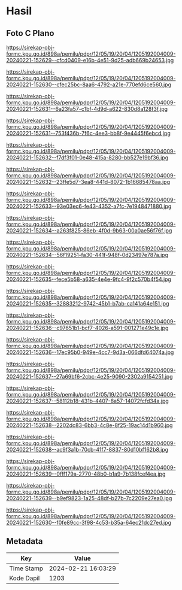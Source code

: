 # Hasil

## Foto C Plano

https://sirekap-obj-formc.kpu.go.id/898a/pemilu/pdpr/12/05/19/20/04/1205192004009-20240221-152629--cfcd0409-e16b-4e51-9d25-adb669b24653.jpg

https://sirekap-obj-formc.kpu.go.id/898a/pemilu/pdpr/12/05/19/20/04/1205192004009-20240221-152630--cfec25bc-8aa6-4792-a21e-770efd6ce560.jpg

https://sirekap-obj-formc.kpu.go.id/898a/pemilu/pdpr/12/05/19/20/04/1205192004009-20240221-152631--6a23fa57-c1bf-4d9d-a622-830d8a128f3f.jpg

https://sirekap-obj-formc.kpu.go.id/898a/pemilu/pdpr/12/05/19/20/04/1205192004009-20240221-152631--753f436b-7f6c-4ee3-bb8f-9e4445f6ebcd.jpg

https://sirekap-obj-formc.kpu.go.id/898a/pemilu/pdpr/12/05/19/20/04/1205192004009-20240221-152632--f7df3f01-0e48-415a-8280-bb527e19bf36.jpg

https://sirekap-obj-formc.kpu.go.id/898a/pemilu/pdpr/12/05/19/20/04/1205192004009-20240221-152632--23ffe5d7-3ea8-441d-8072-1b16685478aa.jpg

https://sirekap-obj-formc.kpu.go.id/898a/pemilu/pdpr/12/05/19/20/04/1205192004009-20240221-152633--93e03ec6-fe43-4352-a7fc-7e1948471880.jpg

https://sirekap-obj-formc.kpu.go.id/898a/pemilu/pdpr/12/05/19/20/04/1205192004009-20240221-152634--a263f825-86eb-4f0d-9b63-00a0ae56f76f.jpg

https://sirekap-obj-formc.kpu.go.id/898a/pemilu/pdpr/12/05/19/20/04/1205192004009-20240221-152634--56f19251-fa30-441f-948f-0d23497e787a.jpg

https://sirekap-obj-formc.kpu.go.id/898a/pemilu/pdpr/12/05/19/20/04/1205192004009-20240221-152635--fece5b58-a635-4e4e-9fc4-9f2c570b4f54.jpg

https://sirekap-obj-formc.kpu.go.id/898a/pemilu/pdpr/12/05/19/20/04/1205192004009-20240221-152635--32883212-9742-45b1-b7ab-ca141a64e151.jpg

https://sirekap-obj-formc.kpu.go.id/898a/pemilu/pdpr/12/05/19/20/04/1205192004009-20240221-152636--c97651b1-bcf7-4026-a591-001271e49c1e.jpg

https://sirekap-obj-formc.kpu.go.id/898a/pemilu/pdpr/12/05/19/20/04/1205192004009-20240221-152636--17ec95b0-949e-4cc7-9d3a-066dfd64074a.jpg

https://sirekap-obj-formc.kpu.go.id/898a/pemilu/pdpr/12/05/19/20/04/1205192004009-20240221-152637--27a69bf6-2cbc-4e25-9090-2302a9154251.jpg

https://sirekap-obj-formc.kpu.go.id/898a/pemilu/pdpr/12/05/19/20/04/1205192004009-20240221-152637--58112b18-431b-4407-8a57-14072fcfd34a.jpg

https://sirekap-obj-formc.kpu.go.id/898a/pemilu/pdpr/12/05/19/20/04/1205192004009-20240221-152638--2202dc83-6bb3-4c8e-8f25-19ac14d1b960.jpg

https://sirekap-obj-formc.kpu.go.id/898a/pemilu/pdpr/12/05/19/20/04/1205192004009-20240221-152638--ac9f3a1b-70cb-41f7-8837-80d10bf162b8.jpg

https://sirekap-obj-formc.kpu.go.id/898a/pemilu/pdpr/12/05/19/20/04/1205192004009-20240221-152639--0fff179a-2770-48b0-b1a9-7b138fcef4ea.jpg

https://sirekap-obj-formc.kpu.go.id/898a/pemilu/pdpr/12/05/19/20/04/1205192004009-20240221-152639--b9ef9823-1a25-48df-b27b-7c2209e27ea0.jpg

https://sirekap-obj-formc.kpu.go.id/898a/pemilu/pdpr/12/05/19/20/04/1205192004009-20240221-152630--f0fe89cc-3f98-4c53-b35a-64ec21dc27ed.jpg


## Metadata

| Key        | Value               |
| ---------- | ------------------- |
| Time Stamp | 2024-02-21 16:03:29 |
| Kode Dapil | 1203                |



